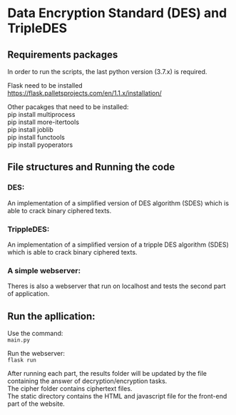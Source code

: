 # Data Encryption Standard (DES) and TripleDES

## Requirements packages 
In order to run the scripts, the last python version (3.7.x) is required.<br>

Flask need to be installed<br>
https://flask.palletsprojects.com/en/1.1.x/installation/<br>

Other pacakges that need to be installed:<br>
pip install multiprocess<br>
pip install more-itertools<br>
pip install joblib<br>
pip install functools<br>
pip install pyoperators<br>

## File structures and Running the code
### DES:
An implementation of a simplified version of DES algorithm (SDES) which is able to crack binary ciphered texts.<br>


### TrippleDES:
An implementation of a simplified version of a tripple DES algorithm (SDES) which is able to crack binary ciphered texts.<br>

### A simple webserver:
Theres is also a webserver that run on localhost and tests the second part of application. 

## Run the apllication:
Use the command:<br>
`main.py`

Run the webserver:<br>
`flask run`

After running each part, the results folder will be updated by the file containing the answer of decryption/encryption tasks.<br>
The cipher folder contains ciphertext files.<br>
The static directory contains the HTML and javascript file for the front-end part of the website.<br>
